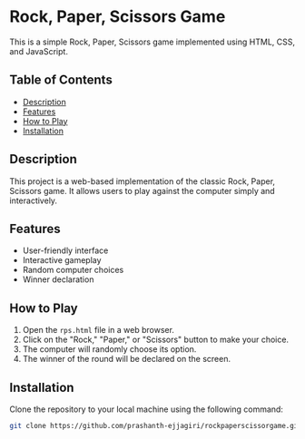 # Rock, Paper, Scissors Game

This is a simple Rock, Paper, Scissors game implemented using HTML, CSS, and JavaScript.

## Table of Contents

- [Description](#description)
- [Features](#features)
- [How to Play](#how-to-play)
- [Installation](#installation)

## Description

This project is a web-based implementation of the classic Rock, Paper, Scissors game. It allows users to play against the computer simply and interactively.

## Features

- User-friendly interface
- Interactive gameplay
- Random computer choices
- Winner declaration

## How to Play

1. Open the `rps.html` file in a web browser.
2. Click on the "Rock," "Paper," or "Scissors" button to make your choice.
3. The computer will randomly choose its option.
4. The winner of the round will be declared on the screen.

## Installation

Clone the repository to your local machine using the following command:

```bash
git clone https://github.com/prashanth-ejjagiri/rockpaperscissorgame.git


